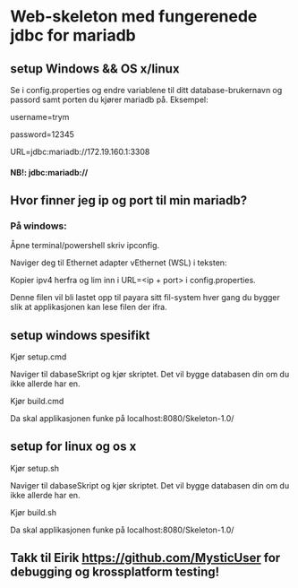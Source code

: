 # Web-skeleton med fungerenede jdbc for mariadb

## setup Windows && OS x/linux
Se i config.properties og endre variablene til ditt database-brukernavn og passord samt porten du kjører mariadb på.
Eksempel:

username=trym

password=12345

URL=jdbc:mariadb://172.19.160.1:3308

#### NB!: jdbc:mariadb://<dinMariaDbIP og port>

## Hvor finner jeg ip og port til min mariadb?
### På windows:
Åpne terminal/powershell skriv ipconfig.

Naviger deg til Ethernet adapter vEthernet (WSL) i teksten:

Kopier ipv4 herfra og lim inn i URL=<ip + port> i config.properties.

Denne filen vil bli lastet opp til payara sitt fil-system hver gang du bygger slik at applikasjonen kan lese filen der ifra. 


## setup windows spesifikt
Kjør setup.cmd

Naviger til dabaseSkript og kjør skriptet. Det vil bygge databasen din om du ikke allerde har en.

Kjør build.cmd

Da skal applikasjonen funke på localhost:8080/Skeleton-1.0/


## setup for linux og os x
Kjør setup.sh

Naviger til dabaseSkript og kjør skriptet. Det vil bygge databasen din om du ikke allerde har en.

Kjør build.sh

Da skal applikasjonen funke på localhost:8080/Skeleton-1.0/


## Takk til Eirik https://github.com/MysticUser for debugging og krossplatform testing!
